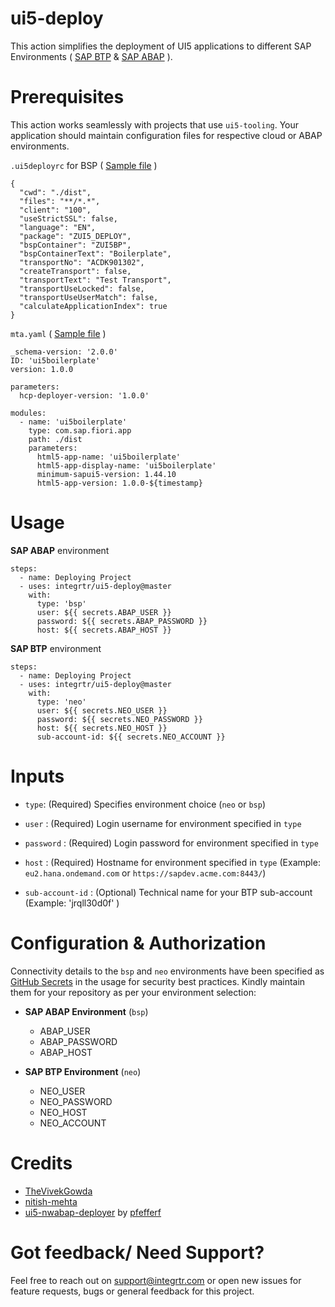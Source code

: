 # ui5-deploy
This action simplifies the deployment of UI5 applications to different SAP Environments ( [SAP BTP](https://help.sap.com/viewer/product/BTP/Cloud/en-US) & [SAP ABAP](https://help.sap.com/viewer/product/SAP_NETWEAVER/ALL/en-US) ). 

# Prerequisites

This action works seamlessly with projects that use `ui5-tooling`.
Your application should maintain configuration files for respective cloud or ABAP environments. 

`.ui5deployrc` for BSP ( [Sample file](https://github.com/integrtr/ui5-boilerplate/blob/basic-deployment-setup/.ui5deployrc) )
```
{
  "cwd": "./dist",
  "files": "**/*.*",
  "client": "100",
  "useStrictSSL": false,
  "language": "EN",
  "package": "ZUI5_DEPLOY",
  "bspContainer": "ZUI5BP",
  "bspContainerText": "Boilerplate",
  "transportNo": "ACDK901302",
  "createTransport": false,
  "transportText": "Test Transport",
  "transportUseLocked": false,
  "transportUseUserMatch": false,
  "calculateApplicationIndex": true
}
```
`mta.yaml` ( [Sample file](https://github.com/integrtr/ui5-boilerplate/blob/master/mta.yaml) )
```
_schema-version: '2.0.0'
ID: 'ui5boilerplate'
version: 1.0.0

parameters:
  hcp-deployer-version: '1.0.0'

modules:
  - name: 'ui5boilerplate'
    type: com.sap.fiori.app
    path: ./dist
    parameters:
      html5-app-name: 'ui5boilerplate'
      html5-app-display-name: 'ui5boilerplate'
      minimum-sapui5-version: 1.44.10
      html5-app-version: 1.0.0-${timestamp}
```

# Usage 

**SAP ABAP** environment
```
steps:
  - name: Deploying Project
  - uses: integrtr/ui5-deploy@master
    with:
      type: 'bsp'
      user: ${{ secrets.ABAP_USER }}
      password: ${{ secrets.ABAP_PASSWORD }}
      host: ${{ secrets.ABAP_HOST }}
```

**SAP BTP** environment 
```
steps:
  - name: Deploying Project
  - uses: integrtr/ui5-deploy@master
    with:
      type: 'neo'
      user: ${{ secrets.NEO_USER }}
      password: ${{ secrets.NEO_PASSWORD }}
      host: ${{ secrets.NEO_HOST }}
      sub-account-id: ${{ secrets.NEO_ACCOUNT }}
```

# Inputs
* `type`: (Required) Specifies environment choice (`neo` or `bsp`)

* `user` : (Required) Login username for environment specified in `type` 

* `password` : (Required) Login password for environment specified in `type`

* `host` : (Required) Hostname for environment specified in `type`  (Example: `eu2.hana.ondemand.com` or `https://sapdev.acme.com:8443/`)

* `sub-account-id` : (Optional) Technical name for your BTP sub-account (Example: 'jrqll30d0f' )


# Configuration & Authorization

Connectivity details to the `bsp` and `neo` environments have been specified as [GitHub Secrets](https://docs.github.com/en/actions/reference/encrypted-secrets#creating-encrypted-secrets-for-a-repository) in the usage for security best practices. Kindly maintain them for your repository as per your environment selection:

* **SAP ABAP Environment** (`bsp`)
  * ABAP_USER
  * ABAP_PASSWORD
  * ABAP_HOST
  
* **SAP BTP Environment** (`neo`)
  * NEO_USER
  * NEO_PASSWORD
  * NEO_HOST
  * NEO_ACCOUNT


# Credits
* [TheVivekGowda](https://github.com/TheVivekGowda)
* [nitish-mehta](https://github.com/nitish-mehta)
* [ui5-nwabap-deployer](https://github.com/pfefferf/ui5-nwabap-deployer/blob/master/packages/ui5-nwabap-deployer-cli/README.md) by [pfefferf](https://github.com/pfefferf)

# Got feedback/ Need Support? 
Feel free to reach out on support@integrtr.com or open new issues for feature requests, bugs or general feedback for this project. 


